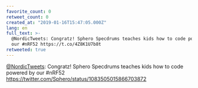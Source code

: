 ```yaml
---
favorite_count: 0
retweet_count: 0
created_at: "2019-01-16T15:47:05.000Z"
lang: en
full_text: >-
  @NordicTweets: Congratz! Sphero Specdrums teaches kids how to code powered by
  our #nRF52 https://t.co/4Z8K1U7b8t
retweeted: true
---
```


[@NordicTweets](https://twitter.com/NordicTweets): Congratz! Sphero Specdrums
teaches kids how to code powered by our #nRF52
<https://twitter.com/Sphero/status/1083505015866703872>
